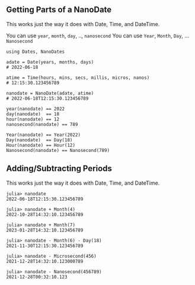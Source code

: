 ## Getting Parts of a NanoDate

This works just the way it does with Date, Time, and DateTime.

You can use `year`, `month`, `day`, .., `nanosecond`
You can use `Year`, `Month`, `Day`, ... `Nanosecond`

```
using Dates, NanoDates

adate = Date(years, months, days)
# 2022-06-18

atime = Time(hours, mins, secs, millis, micros, nanos)
# 12:15:30.123456789

nanodate = NanoDate(adate, atime)
# 2022-06-18T12:15:30.123456789

year(nanodate) == 2022
day(nanodate)  == 18
hour(nanodate) == 12
nanosecond(nanodate) == 789

Year(nanodate) == Year(2022)
Day(nanodate)  == Day(18)
Hour(nanodate) == Hour(12)
Nanosecond(nanodate) == Nanosecond(789)
```

## Adding/Subtracting Periods

This works just the way it does with Date, Time, and DateTime.

```
julia> nanodate
2022-06-18T12:15:30.123456789

julia> nanodate + Month(4)
2022-10-28T14:32:10.123456789

julia> nanodate + Month(7)
2023-01-28T14:32:10.123456789

julia> nanodate - Month(6) - Day(18)
2021-11-30T12:15:30.123456789

julia> nanodate - Microsecond(456)
2021-12-28T14:32:10.123000789

julia> nanodate - Nanosecond(456789)
2021-12-28T00:32:10.123
```